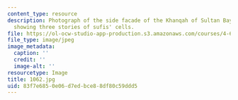 ```yaml
---
content_type: resource
description: Photograph of the side facade of the Khanqah of Sultan Baybars al-Jashankir,
  showing three stories of sufis' cells.
file: https://ol-ocw-studio-app-production.s3.amazonaws.com/courses/4-615-the-architecture-of-cairo-spring-2002/83f7e6850e06d7edbce88df80c59ddd5_1062.jpg
file_type: image/jpeg
image_metadata:
  caption: ''
  credit: ''
  image-alt: ''
resourcetype: Image
title: 1062.jpg
uid: 83f7e685-0e06-d7ed-bce8-8df80c59ddd5
---
```

